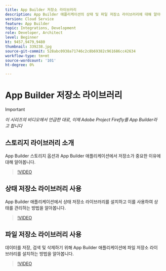 ```yaml
---
title: App Builder 저장소 라이브러리
description: App Builder 애플리케이션의 상태 및 파일 저장소 라이브러리에 대해 알아봅니다.
version: Cloud Service
feature: App Builder
topic: Integrations, Development
role: Developer, Architect
level: Beginner
kt: 9457,9479,9480
thumbnail: 339238.jpg
source-git-commit: 528abc0938a71746c2c8b69382c961686cc42634
workflow-type: tm+mt
source-wordcount: '101'
ht-degree: 0%

---
```



# App Builder 저장소 라이브러리

>[!IMPORTANT]
>
> _이 시리즈의 비디오에서 언급한 대로, 이제 Adobe Project Firefly를 App Builder라고 합니다_

## 스토리지 라이브러리 소개

App Builder 스토리지 옵션과 App Builder 애플리케이션에서 저장소가 중요한 이유에 대해 알아봅니다.

>[!VIDEO](https://video.tv.adobe.com/v/339238/?quality=12&learn=on)

## 상태 저장소 라이브러리 사용

App Builder 애플리케이션에서 상태 저장소 라이브러리를 설치하고 이를 사용하여 상태를 관리하는 방법을 알아봅니다.

>[!VIDEO](https://video.tv.adobe.com/v/339240/?quality=12&learn=on)

## 파일 저장소 라이브러리 사용

데이터를 저장, 검색 및 삭제하기 위해 App Builder 애플리케이션에 파일 저장소 라이브러리를 설치하는 방법을 알아봅니다.

>[!VIDEO](https://video.tv.adobe.com/v/339239/?quality=12&learn=on)
